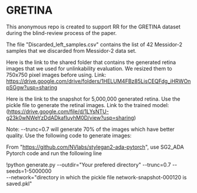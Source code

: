 # GRETINA
This anonymous repo is created to support RR for the GRETINA dataset during the blind-review process of the paper. 


The file "Discarded_left_samples.csv" contains the list of 42 Messidor-2 samples that we discarded from Messidor-2 data set.

Here is the link to the shared folder that contains the generated retina images that we used for unlinkability evaluation. We resized them to 750x750 pixel images before using. Link: https://drive.google.com/drive/folders/1HELUM4FBz85LisCEQFdg_iHRWOnpSGgw?usp=sharing

Here is the link to the snapshot for 5,000,000 generated retina. Use the pickle file to generate the retinal images. Link to the trained model: (https://drive.google.com/file/d/1LYsNTU-g23k0wNWeYzDdADkafIuyhM0D/view?usp=sharing)

Note: --trunc=0.7 will generate 70% of the images which have better quality.
Use the following code to generate images:

From "https://github.com/NVlabs/stylegan2-ada-pytorch", use SG2_ADA Pytorch code and run the following line

!python generate.py --outdir="Your prefered directory" --trunc=0.7 --seeds=1-5000000 \
    --network="directory in which the pickle file network-snapshot-000120 is saved.pkl"
